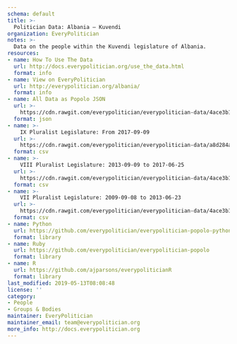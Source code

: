 ```yaml
---
schema: default
title: >-
  Politician Data: Albania — Kuvendi
organization: EveryPolitician
notes: >-
  Data on the people within the Kuvendi legislature of Albania.
resources:
- name: How To Use The Data
  url: http://docs.everypolitician.org/use_the_data.html
  format: info
- name: View on EveryPolitician
  url: http://everypolitician.org/albania/
  format: info
- name: All Data as Popolo JSON
  url: >-
    https://cdn.rawgit.com/everypolitician/everypolitician-data/4ace3b1548b95eb669deab4d99bbc894639269f2/data/Albania/Assembly/ep-popolo-v1.0.json
  format: json
- name: >-
    IX Pluralist Legislature: From 2017-09-09
  url: >-
    https://cdn.rawgit.com/everypolitician/everypolitician-data/a8d284a03ed5bb5aabd45d7299583fae1a7dd8f4/data/Albania/Assembly/term-9.csv
  format: csv
- name: >-
    VIII Pluralist Legislature: 2013-09-09 to 2017-06-25
  url: >-
    https://cdn.rawgit.com/everypolitician/everypolitician-data/4ace3b1548b95eb669deab4d99bbc894639269f2/data/Albania/Assembly/term-8.csv
  format: csv
- name: >-
    VII Pluralist Legislature: 2009-09-08 to 2013-06-23
  url: >-
    https://cdn.rawgit.com/everypolitician/everypolitician-data/4ace3b1548b95eb669deab4d99bbc894639269f2/data/Albania/Assembly/term-7.csv
  format: csv
- name: Python
  url: https://github.com/everypolitician/everypolitician-popolo-python
  format: library
- name: Ruby
  url: https://github.com/everypolitician/everypolitician-popolo
  format: library
- name: R
  url: https://github.com/ajparsons/everypoliticianR
  format: library
last_modified: 2019-05-13T08:08:48
license: ''
category:
- People
- Groups & Bodies
maintainer: EveryPolitician
maintainer_email: team@everypolitician.org
more_info: http://docs.everypolitician.org
---
```

